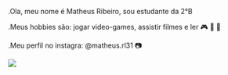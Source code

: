 .Ola, meu nome é Matheus Ribeiro, sou estudante da 2°B


.Meus hobbies são: jogar video-games, assistir filmes e ler :video_game: :movie_camera: :book:

.Meu perfil no instagra: @matheus.rl31 :camera:


![](https://media1.tenor.com/m/BZDbsKj5VUIAAAAd/lalo-salamanca-lalo.gif)

